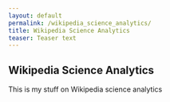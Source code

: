 ```yaml
---
layout: default
permalink: /wikipedia_science_analytics/
title: Wikipedia Science Analytics
teaser: Teaser text
---
```


## Wikipedia Science Analytics

This is my stuff on Wikipedia science analytics

